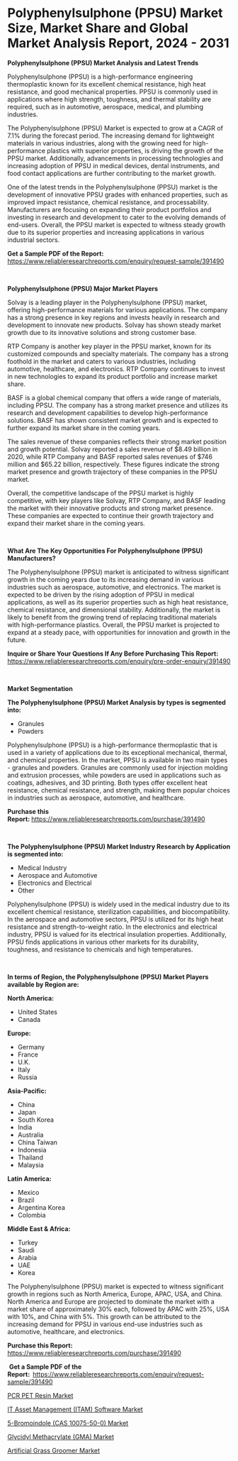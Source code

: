 <p><h1>Polyphenylsulphone (PPSU) Market Size, Market Share and Global Market Analysis Report, 2024 - 2031</h1></p><p><strong>Polyphenylsulphone (PPSU) Market Analysis and Latest Trends</strong></p>
<p><p>Polyphenylsulphone (PPSU) is a high-performance engineering thermoplastic known for its excellent chemical resistance, high heat resistance, and good mechanical properties. PPSU is commonly used in applications where high strength, toughness, and thermal stability are required, such as in automotive, aerospace, medical, and plumbing industries.</p><p>The Polyphenylsulphone (PPSU) Market is expected to grow at a CAGR of 7.1% during the forecast period. The increasing demand for lightweight materials in various industries, along with the growing need for high-performance plastics with superior properties, is driving the growth of the PPSU market. Additionally, advancements in processing technologies and increasing adoption of PPSU in medical devices, dental instruments, and food contact applications are further contributing to the market growth.</p><p>One of the latest trends in the Polyphenylsulphone (PPSU) market is the development of innovative PPSU grades with enhanced properties, such as improved impact resistance, chemical resistance, and processability. Manufacturers are focusing on expanding their product portfolios and investing in research and development to cater to the evolving demands of end-users. Overall, the PPSU market is expected to witness steady growth due to its superior properties and increasing applications in various industrial sectors.</p></p>
<p><strong>Get a Sample PDF of the Report:&nbsp;</strong> <a href="https://www.reliableresearchreports.com/enquiry/request-sample/391490">https://www.reliableresearchreports.com/enquiry/request-sample/391490</a></p>
<p>&nbsp;</p>
<p><strong>Polyphenylsulphone (PPSU) Major Market Players</strong></p>
<p><p>Solvay is a leading player in the Polyphenylsulphone (PPSU) market, offering high-performance materials for various applications. The company has a strong presence in key regions and invests heavily in research and development to innovate new products. Solvay has shown steady market growth due to its innovative solutions and strong customer base.</p><p>RTP Company is another key player in the PPSU market, known for its customized compounds and specialty materials. The company has a strong foothold in the market and caters to various industries, including automotive, healthcare, and electronics. RTP Company continues to invest in new technologies to expand its product portfolio and increase market share.</p><p>BASF is a global chemical company that offers a wide range of materials, including PPSU. The company has a strong market presence and utilizes its research and development capabilities to develop high-performance solutions. BASF has shown consistent market growth and is expected to further expand its market share in the coming years.</p><p>The sales revenue of these companies reflects their strong market position and growth potential. Solvay reported a sales revenue of $8.49 billion in 2020, while RTP Company and BASF reported sales revenues of $746 million and $65.22 billion, respectively. These figures indicate the strong market presence and growth trajectory of these companies in the PPSU market.</p><p>Overall, the competitive landscape of the PPSU market is highly competitive, with key players like Solvay, RTP Company, and BASF leading the market with their innovative products and strong market presence. These companies are expected to continue their growth trajectory and expand their market share in the coming years.</p></p>
<p>&nbsp;</p>
<p><strong>What Are The Key Opportunities For Polyphenylsulphone (PPSU) Manufacturers?</strong></p>
<p><p>The Polyphenylsulphone (PPSU) market is anticipated to witness significant growth in the coming years due to its increasing demand in various industries such as aerospace, automotive, and electronics. The market is expected to be driven by the rising adoption of PPSU in medical applications, as well as its superior properties such as high heat resistance, chemical resistance, and dimensional stability. Additionally, the market is likely to benefit from the growing trend of replacing traditional materials with high-performance plastics. Overall, the PPSU market is projected to expand at a steady pace, with opportunities for innovation and growth in the future.</p></p>
<p><strong>Inquire or Share Your Questions If Any Before Purchasing This Report:</strong> <a href="https://www.reliableresearchreports.com/enquiry/pre-order-enquiry/391490">https://www.reliableresearchreports.com/enquiry/pre-order-enquiry/391490</a></p>
<p>&nbsp;</p>
<p><strong>Market Segmentation</strong></p>
<p><strong>The Polyphenylsulphone (PPSU) Market Analysis by types is segmented into:</strong></p>
<p><ul><li>Granules</li><li>Powders</li></ul></p>
<p><p>Polyphenylsulphone (PPSU) is a high-performance thermoplastic that is used in a variety of applications due to its exceptional mechanical, thermal, and chemical properties. In the market, PPSU is available in two main types - granules and powders. Granules are commonly used for injection molding and extrusion processes, while powders are used in applications such as coatings, adhesives, and 3D printing. Both types offer excellent heat resistance, chemical resistance, and strength, making them popular choices in industries such as aerospace, automotive, and healthcare.</p></p>
<p><strong>Purchase this Report:&nbsp;</strong><a href="https://www.reliableresearchreports.com/purchase/391490">https://www.reliableresearchreports.com/purchase/391490</a></p>
<p>&nbsp;</p>
<p><strong>The Polyphenylsulphone (PPSU) Market Industry Research by Application is segmented into:</strong></p>
<p><ul><li>Medical Industry</li><li>Aerospace and Automotive</li><li>Electronics and Electrical</li><li>Other</li></ul></p>
<p><p>Polyphenylsulphone (PPSU) is widely used in the medical industry due to its excellent chemical resistance, sterilization capabilities, and biocompatibility. In the aerospace and automotive sectors, PPSU is utilized for its high heat resistance and strength-to-weight ratio. In the electronics and electrical industry, PPSU is valued for its electrical insulation properties. Additionally, PPSU finds applications in various other markets for its durability, toughness, and resistance to chemicals and high temperatures.</p></p>
<p>&nbsp;</p>
<p><strong>In terms of Region, the Polyphenylsulphone (PPSU) Market Players available by Region are:</strong></p>
<p>
    <p> <strong> North America: </strong>
        <ul>
            <li>United States</li>
            <li>Canada</li>
        </ul>
        </p> 
    <p> <strong> Europe: </strong>
        <ul>
            <li>Germany</li>
            <li>France</li>
            <li>U.K.</li>
            <li>Italy</li>
            <li>Russia</li>
        </ul>
        </p> 
    <p> <strong> Asia-Pacific: </strong>
        <ul>
            <li>China</li>
            <li>Japan</li>
            <li>South Korea</li>
            <li>India</li>
            <li>Australia</li>
            <li>China Taiwan</li>
            <li>Indonesia</li>
            <li>Thailand</li>
            <li>Malaysia</li>
        </ul>
        </p> 
    <p> <strong> Latin America: </strong>
        <ul>
            <li>Mexico</li>
            <li>Brazil</li>
            <li>Argentina Korea</li>
            <li>Colombia</li>
        </ul>
        </p> 
    <p> <strong> Middle East & Africa: </strong>
        <ul>
            <li>Turkey</li>
            <li>Saudi</li>
            <li>Arabia</li>
            <li>UAE</li>
            <li>Korea</li>
        </ul>
    </p>
    </p>
<p><p>The Polyphenylsulphone (PPSU) market is expected to witness significant growth in regions such as North America, Europe, APAC, USA, and China. North America and Europe are projected to dominate the market with a market share of approximately 30% each, followed by APAC with 25%, USA with 10%, and China with 5%. This growth can be attributed to the increasing demand for PPSU in various end-use industries such as automotive, healthcare, and electronics.</p></p>
<p><strong>Purchase this Report: </strong><a href="https://www.reliableresearchreports.com/purchase/391490">https://www.reliableresearchreports.com/purchase/391490</a></p>
<p>&nbsp;<strong>Get a Sample PDF of the Report:&nbsp;&nbsp;</strong><a href="https://www.reliableresearchreports.com/enquiry/request-sample/391490">https://www.reliableresearchreports.com/enquiry/request-sample/391490</a></p>
<p><strong></strong></p>
<p><p><a href="https://view.publitas.com/reportprime-1/pcr-pet-resin-market-size-furnishes-valuable-information-encompassing-market-share-market-trends-and-projections-spanning-from-2024-to-2031/">PCR PET Resin Market</a></p><p><a href="https://silk-columnist-571.notion.site/IT-Asset-Management-ITAM-Software-Market-Size-Reflecting-a-Forecast-Till-2031-Market-By-Type-By--970d38c3557c426188316b3fc49dbbc5">IT Asset Management (ITAM) Software Market</a></p><p><a href="https://github.com/edytherolanlouisejk1miz0wig/Market-Research-Report-List-1/blob/main/5-bromoindole-cas-10075-50-0-market.md">5-Bromoindole (CAS 10075-50-0) Market</a></p><p><a href="https://cat-emmental-94b.notion.site/Glycidyl-Methacrylate-GMA-Market-Size-Growing-and-Forecasted-for-period-from-2024-2031-and-provi-6d59ddfaacd24112b6557c14534078a9">Glycidyl Methacrylate (GMA) Market</a></p><p><a href="https://view.publitas.com/reportprime-1/artificial-grass-groomer-market-size-growth-and-forecast-from-2024-2031/">Artificial Grass Groomer Market</a></p></p>